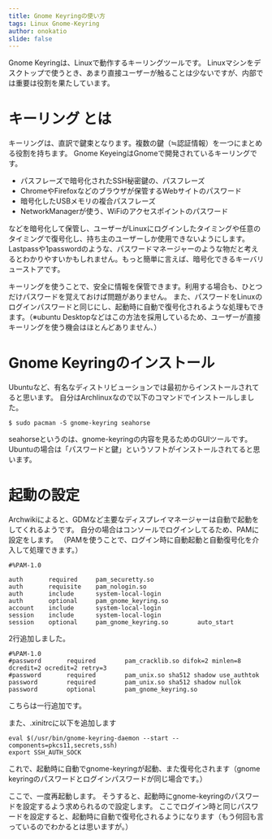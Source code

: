 ```yaml
---
title: Gnome Keyringの使い方
tags: Linux Gnome-Keyring
author: onokatio
slide: false
---
```

Gnome Keyringは、Linuxで動作するキーリングツールです。
Linuxマシンをデスクトップで使うとき、あまり直接ユーザーが触ることは少ないですが、内部では重要は役割を果たしています。

# キーリング とは

キーリングは、直訳で鍵束となります。複数の鍵（≒認証情報）を一つにまとめる役割を持ちます。
Gnome KeyeingはGnomeで開発されているキーリングです。

- パスフレーズで暗号化されたSSH秘密鍵の、パスフレーズ
- ChromeやFirefoxなどのブラウザが保管するWebサイトのパスワード
- 暗号化したUSBメモリの複合パスフレーズ
- NetworkManagerが使う、WiFiのアクセスポイントのパスワード

などを暗号化して保管し、ユーザーがLinuxにログインしたタイミングや任意のタイミングで復号化し、持ち主のユーザーしか使用できないようにします。
Lastpassや1passwordのような、パスワードマネージャーのような物だと考えるとわかりやすいかもしれません。もっと簡単に言えば、暗号化できるキーバリューストアです。

キーリングを使うことで、安全に情報を保管できます。利用する場合も、ひとつだけパスワードを覚えておけば問題がありません。
また、パスワードをLinuxのログインパスワードと同じにし、起動時に自動で復号化されるような処理もできます。（※ubuntu Desktopなどはこの方法を採用しているため、ユーザーが直接キーリングを使う機会はほとんどありません、）

# Gnome Keyringのインストール

Ubuntuなど、有名なディストリビューションでは最初からインストールされてると思います。
自分はArchlinuxなので以下のコマンドでインストールしました。

```
$ sudo pacman -S gnome-keyring seahorse
```

seahorseというのは、gnome-keyringの内容を見るためのGUIツールです。Ubuntuの場合は「パスワードと鍵」というソフトがインストールされてると思います。

# 起動の設定

Archwikiによると、GDMなど主要なディスプレイマネージャーは自動で起動をしてくれるようです。
自分の場合はコンソールでログインしてるため、PAMに設定をします。
（PAMを使うことで、ログイン時に自動起動と自動復号化を介入して処理できます。）

```conf:/etc/pam.d/login
#%PAM-1.0

auth       required     pam_securetty.so
auth       requisite    pam_nologin.so
auth       include      system-local-login
auth       optional     pam_gnome_keyring.so
account    include      system-local-login
session    include      system-local-login
session    optional     pam_gnome_keyring.so        auto_start
```

2行追加しました。

```conf:/etc/pam.d/passwd
#%PAM-1.0
#password       required        pam_cracklib.so difok=2 minlen=8 dcredit=2 ocredit=2 retry=3
#password       required        pam_unix.so sha512 shadow use_authtok
password        required        pam_unix.so sha512 shadow nullok
password        optional        pam_gnome_keyring.so
```

こちらは一行追加です。

また、.xinitrcに以下を追加します

```shell-session:.xinitrc
eval $(/usr/bin/gnome-keyring-daemon --start --components=pkcs11,secrets,ssh)
export SSH_AUTH_SOCK
```

これで、起動時に自動でgnome-keyringが起動、また復号化されます（gnome keyringのパスワードとログインパスワードが同じ場合です。）

ここで、一度再起動します。
そうすると、起動時にgnome-keyringのパスワードを設定するよう求められるので設定します。
ここでログイン時と同じパスワードを設定すると、起動時に自動で復号化されるようになります（もう何回も言っているのでわかるとは思いますが。）

